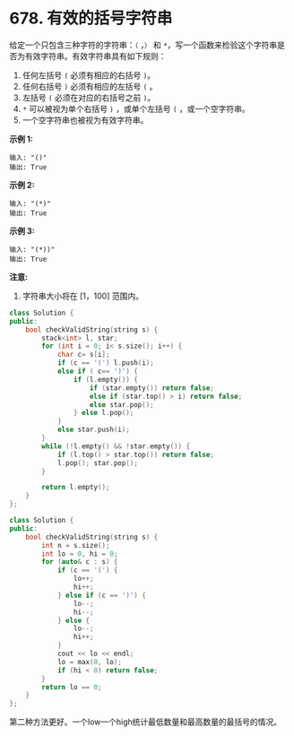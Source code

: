 # 678. 有效的括号字符串

给定一个只包含三种字符的字符串：`（` ，`）` 和 `*`，写一个函数来检验这个字符串是否为有效字符串。有效字符串具有如下规则：

1. 任何左括号 `(` 必须有相应的右括号 `)`。
2. 任何右括号 `)` 必须有相应的左括号 `(` 。
3. 左括号 `(` 必须在对应的右括号之前 `)`。
4. `*` 可以被视为单个右括号 `)` ，或单个左括号 `(` ，或一个空字符串。
5. 一个空字符串也被视为有效字符串。

**示例 1:**

```
输入: "()"
输出: True
```

**示例 2:**

```
输入: "(*)"
输出: True
```

**示例 3:**

```
输入: "(*))"
输出: True
```

**注意:**

1. 字符串大小将在 \[1，100] 范围内。

```cpp
class Solution {
public:
    bool checkValidString(string s) {
        stack<int> l, star;
        for (int i = 0; i< s.size(); i++) {
            char c= s[i];
            if (c == '(') l.push(i);
            else if ( c== ')') {
                if (l.empty()) {
                    if (star.empty()) return false;
                    else if (star.top() > i) return false;
                    else star.pop();
                } else l.pop();
            }
            else star.push(i);
        }
        while (!l.empty() && !star.empty()) {
            if (l.top() > star.top()) return false;
            l.pop(); star.pop();
        }

        return l.empty();
    }
};
```

```cpp
class Solution {
public:
    bool checkValidString(string s) {
        int n = s.size();
        int lo = 0, hi = 0;
        for (auto& c : s) {
            if (c == '(') {
                lo++;
                hi++;
            } else if (c == ')') {
                lo--;
                hi--;
            } else {
                lo--;
                hi++;
            }
            cout << lo << endl;
            lo = max(0, lo);
            if (hi < 0) return false;
        }
        return lo == 0;
    }
};
```

第二种方法更好。一个low一个high统计最低数量和最高数量的最括号的情况。

